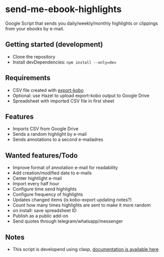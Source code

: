 # send-me-ebook-highlights #

Google Script that sends you daily/weekly/monthly highlights or clippings from your ebooks by e-mail.

## Getting started (development) ##
* Clone the repository
* Install devDependencies: `npm install --only=dev`

## Requirements ##
- CSV file created with [export-kobo](https://github.com/pettarin/export-kobo)
- Optional: use Hazel to upload export-kobo output to Google Drive
- Spreadsheet with imported CSV file in first sheet

## Features ##
* Imports CSV from Google Drive
* Sends a random highlight by e-mail
* Sends annotations to a second e-mailadres

## Wanted features/Todo ##
* Improve format of annotation e-mail for readability
* Add creation/modified date to e-mails
* Center hightlight e-mail 
* Import every half hour
* Configure time send highlights
* Configure frequency of highlights
* Updates changed items (is kobo-export updating notes?)
* Count how many times highlights are sent to make it more random
* on install: save spreadsheet ID
* Publish as a public add-on
* Send quotes through telegram/whatsapp/messenger

## Notes
* This script is developend using clasp, [documentation is available here](https://developers.google.com/apps-script/guides/clasp)